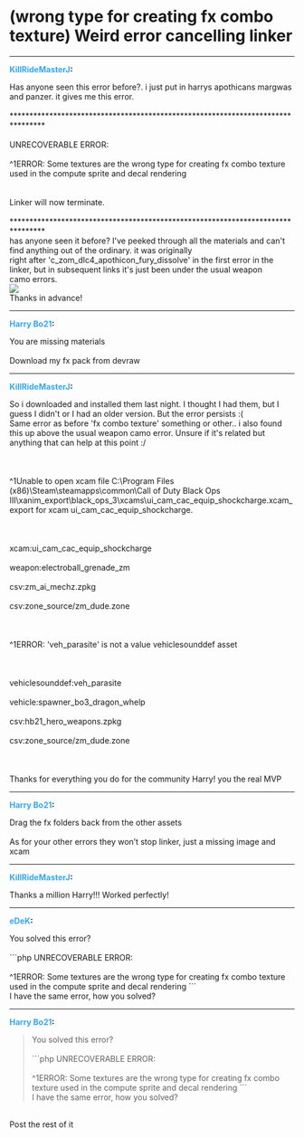 # (wrong type for creating fx combo texture) Weird error cancelling linker


---
<strong><span style="color:#34a7f9;">KillRideMasterJ</span>:</strong>

<p>Has anyone seen this error before?. i just put in harrys apothicans margwas and panzer. it gives me this error.<br /><br />********************************************************************************<br /><br />UNRECOVERABLE ERROR:<br /><br />^1ERROR: Some textures are the wrong type for creating fx combo texture used in the compute sprite and decal rendering<br /><br /><br />Linker will now terminate.<br /><br />********************************************************************************<br />has anyone seen it before? I&#39;ve peeked through all the materials and can&#39;t find anything out of the ordinary. it was originally <br />right after &#39;c_zom_dlc4_apothicon_fury_dissolve&#39; in the first error in the linker, but in subsequent links it&#39;s just been under the usual weapon <br />camo errors.  <br /><img src="1282"><br />Thanks in advance!</p>

---
<strong><span style="color:#34a7f9;">Harry Bo21</span>:</strong>

<p>You are missing materials <br /><br />Download my fx pack from devraw</p>

---
<strong><span style="color:#34a7f9;">KillRideMasterJ</span>:</strong>

<p>So i downloaded and installed them last night. I thought I had them, but I guess I didn&#39;t or I had an older version. But the error persists :( <br />Same error as before &#39;fx combo texture&#39; something or other.. i also found this up above the usual weapon camo error. Unsure if it&#39;s related but anything that can help at this point :/<br /><br /><br /><br />^1Unable to open xcam file C:\Program Files (x86)\Steam\steamapps\common\Call of Duty Black Ops III\xanim_export\black_ops_3\xcams\ui_cam_cac_equip_shockcharge.xcam_export for xcam ui_cam_cac_equip_shockcharge.<br /><br /><br /><br />xcam:ui_cam_cac_equip_shockcharge<br /><br />weapon:electroball_grenade_zm<br /><br />csv:zm_ai_mechz.zpkg<br /><br />csv:zone_source/zm_dude.zone<br /><br /><br /><br />^1ERROR: &#39;veh_parasite&#39; is not a value vehiclesounddef asset<br /><br /><br /><br />vehiclesounddef:veh_parasite<br /><br />vehicle:spawner_bo3_dragon_whelp<br /><br />csv:hb21_hero_weapons.zpkg<br /><br />csv:zone_source/zm_dude.zone<br /><br /><br /><br />Thanks for everything you do for the community Harry! you the real MVP</p>

---
<strong><span style="color:#34a7f9;">Harry Bo21</span>:</strong>

<p>Drag the fx folders back from the other assets<br /><br />As for your other errors they won’t stop linker, just a missing image and xcam</p>

---
<strong><span style="color:#34a7f9;">KillRideMasterJ</span>:</strong>

<p>Thanks a million Harry!!! Worked perfectly!</p>

---
<strong><span style="color:#34a7f9;">eDeK</span>:</strong>

<p>You solved this error?<br /><br />```php
UNRECOVERABLE ERROR:<br /><br />^1ERROR: Some textures are the wrong type for creating fx combo texture used in the compute sprite and decal rendering
```<br />I have the same error, how you solved?</p>

---
<strong><span style="color:#34a7f9;">Harry Bo21</span>:</strong>

<p><blockquote>You solved this error?<br /><br />```php
UNRECOVERABLE ERROR:<br /><br />^1ERROR: Some textures are the wrong type for creating fx combo texture used in the compute sprite and decal rendering
```<br />I have the same error, how you solved?<br /></blockquote><br />Post the rest of it</p>
